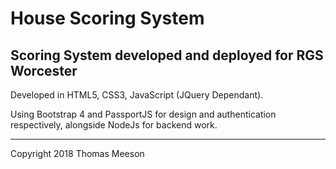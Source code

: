 # House Scoring System

## Scoring System developed and deployed for RGS Worcester

Developed in HTML5, CSS3, JavaScript (JQuery Dependant).

Using Bootstrap 4 and PassportJS for design and authentication respectively, alongside NodeJs for backend work.


***

Copyright 2018 Thomas Meeson
